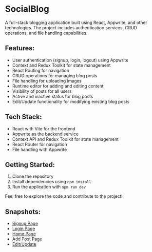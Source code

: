 # SocialBlog

A full-stack blogging application built using React, Appwrite, and other technologies. The project includes authentication services, CRUD operations, and file handling capabilities.

## Features:
- User authentication (signup, login, logout) using Appwrite
- Context and Redux Toolkit for state management
- React Routing for navigation
- CRUD operations for managing blog posts
- File handling for uploading images
- Runtime editor for adding and editing content
- Visibility of posts for all users
- Active and inactive status for blog posts
- Edit/Update functionality for modifying existing blog posts

## Tech Stack:
- React with Vite for the frontend
- Appwrite as the backend service
- Context API and Redux Toolkit for state management
- React Router for navigation
- File handling with Appwrite

## Getting Started:
1. Clone the repository
2. Install dependencies using `npm install`
3. Run the application with `npm run dev`

Feel free to explore the code and contribute to the project!

## Snapshots:
- [Signup Page](./public/SignUp.png)
- [Login Page](./public/Login.png)
- [Home Page](./public/Home.png)
- [Add Post Page](./public/AddPost.png)
- [Edit/Update](./public/EditDelete.png)
